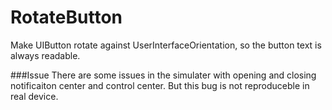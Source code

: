 RotateButton
============

Make UIButton rotate against UserInterfaceOrientation, so the button text is always readable. 


###Issue
There are some issues in the simulater with opening and closing notificaiton center and control center.
But this bug is not reproduceble in real device.
